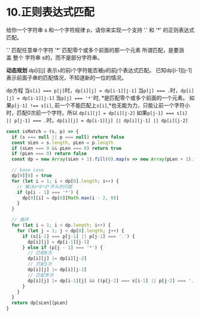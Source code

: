 # 10.正则表达式匹配
给你一个字符串 s 和一个字符规律 p，请你来实现一个支持 '.' 和 '*' 的正则表达式匹配。

'.' 匹配任意单个字符
'*' 匹配零个或多个前面的那一个元素
所谓匹配，是要涵盖 整个 字符串 s的，而不是部分字符串。

**动态规划**
dp[i][j] 表示`s`的前i个字符能否被`p`的前j个表达式匹配。
已知dp[i-1][j-1]表示前面子串的匹配情况，不知道新的一位的情况。

dp方程
当`s[i] === p[j]`时，`dp[i][j] = dp[i-1][j-1]`
当`p[j] === .`时，`dp[i][j] = dp[i-1][j-1]`
当`p[j] === '*'`时, *是匹配零个或多个前面的一个元素。
  如果`p[j-1] !== s[i]`, 前一个不能匹配上`s[i]`,*也无能为力，只能让前一个字符小时，匹配0次前一个字符。所以 `dp[i][j] = dp[i][j-2]`
  如果`p[j-1] === s[i] || p[j-1] === .`时，`dp[i][j] = dp[i-1][j] || dp[i][j-1] || dp[i][j-2]`

```js
const isMatch = (s, p) => {
  if (s === null || p === null) return false
  const sLen = s.length, pLen = p.length
  if (sLen === 0 && pLen === 0) return true
  if (pLen === 0) return false
  const dp = new Array(sLen + 1).fill(0).map(v => new Array(pLen + 1).fill(false))

  // base case
  dp[0][0] = true
  for (let i = 1; i < dp[0].length; i++) {
    // 解决a*b*d*开头的问题
    if (p[i - 1] === '*') {
      dp[0][i] = dp[0][Math.max(i - 2, 0)]
    }
  }

  // 循环
  for (let i = 1; i < dp.length; i++) {
    for (let j = 1; j < dp[0].length; j++) {
      if (s[i-1] === p[j-1] || p[j-1] === '.') {
        dp[i][j] = dp[i-1][j-1]
      } else if (p[j - 1] === '*') {
        // 匹配0次
        dp[i][j] |= dp[i][j-2]
        // 匹配1次
        dp[i][j] |= dp[i][j-1]
        // 匹配多次
        dp[i][j] |= dp[i-1][j] && ((p[j-2] === s[i-1] || p[j-2] === '.'))
      }
    }
  }
  return dp[sLen][pLen]
}
```